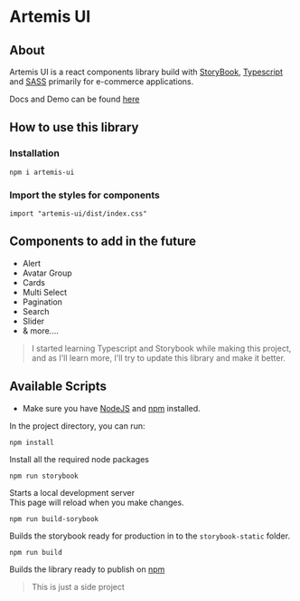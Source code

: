 # Artemis UI

## About

Artemis UI is a react components library build with [StoryBook](https://storybook.js.org), [Typescript](https://www.typescriptlang.org) and [SASS](https://sass-lang.com) primarily for e-commerce applications.

Docs and Demo can be found [here](https://artemisui.netlify.app/?path=/docs)

## How to use this library

### Installation

```
npm i artemis-ui
```

### Import the styles for components

```
import "artemis-ui/dist/index.css"
```

## Components to add in the future

- Alert
- Avatar Group
- Cards
- Multi Select
- Pagination
- Search
- Slider
- & more....

> I started learning Typescript and Storybook while making this project,
> and as I'll learn more, I'll try to update this library and make it better.

## Available Scripts

- Make sure you have [NodeJS](https://nodejs.org) and [npm](https://www.npmjs.com) installed.

In the project directory, you can run:

`npm install`

Install all the required node packages

`npm run storybook`

Starts a local development server\
This page will reload when you make changes.

`npm run build-sorybook`

Builds the storybook ready for production in to the `storybook-static` folder.

`npm run build`

Builds the library ready to publish on [npm](https://www.npmjs.com/)

> This is just a side project
